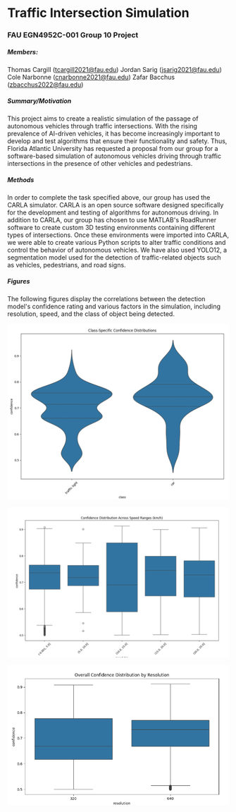 # Traffic Intersection Simulation
### FAU EGN4952C-001 Group 10 Project
##### Members: 
Thomas Cargill (tcargill2021@fau.edu)
Jordan Sarig (jsarig2021@fau.edu)
Cole Narbonne (cnarbonne2021@fau.edu)
Zafar Bacchus (zbacchus2022@fau.edu)

##### Summary/Motivation
This project aims to create a realistic simulation of the passage of autonomous vehicles through traffic intersections. With the rising prevalence of AI-driven vehicles, it has become increasingly important to develop and test algorithms that ensure their functionality and safety. Thus, Florida Atlantic University has requested a proposal from our group for a software-based simulation of autonomous vehicles driving through traffic intersections in the presence of other vehicles and pedestrians.

##### Methods
In order to complete the task specified above, our group has used the CARLA simulator. CARLA is an open source software designed specifically for the development and testing of algorithms for autonomous driving. In addition to CARLA, our group has chosen to use MATLAB's RoadRunner software to create custom 3D testing environments containing different types of intersections. Once these environments were imported into CARLA, we were able to create various Python scripts to alter traffic conditions and control the behavior of autonomous vehicles. We have also used YOLO12, a segmentation model used for the detection of traffic-related objects such as vehicles, pedestrians, and road signs.

##### Figures
The following figures display the correlations between the detection model's confidence rating and various factors in the simulation, including resolution, speed, and the class of object being detected.

![alt text](https://github.com/Cole0903/EMS-Traffic-Simulator/blob/main/Figures/Class-Specific%20Confidence%20Distributions.png "Class Specific Confidence Distributions")

![alt text](https://github.com/Cole0903/EMS-Traffic-Simulator/blob/main/Figures/Confidence%20Distribution%20Across%20Speed%20Ranges.png "Confidence Distribution Across Speed Ranges (km/h)")

![alt text](https://github.com/Cole0903/EMS-Traffic-Simulator/blob/main/Figures/Overall%20Confidence%20Distribution%20by%20Resolution.png "Overall Confidence Distribution by Resolution")
